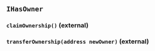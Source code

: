 ## `IHasOwner`






### `claimOwnership()` (external)





### `transferOwnership(address newOwner)` (external)






